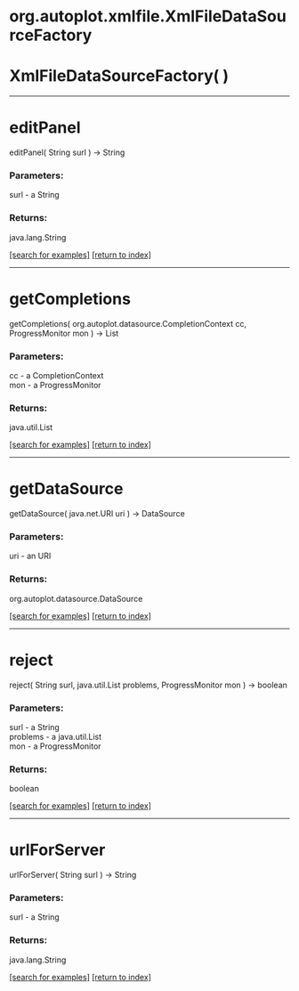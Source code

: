 # org.autoplot.xmlfile.XmlFileDataSourceFactory



# XmlFileDataSourceFactory( )


***
<a name="editPanel"></a>
# editPanel
editPanel( String surl ) &rarr; String



### Parameters:
surl - a String

### Returns:
java.lang.String


<a href="https://github.com/autoplot/dev/search?q=editPanel&unscoped_q=editPanel">[search for examples]</a>
<a href="https://github.com/autoplot/documentation/blob/master/javadoc/index-all.md">[return to index]</a>

***
<a name="getCompletions"></a>
# getCompletions
getCompletions( org.autoplot.datasource.CompletionContext cc, ProgressMonitor mon ) &rarr; List



### Parameters:
cc - a CompletionContext
<br>mon - a ProgressMonitor

### Returns:
java.util.List


<a href="https://github.com/autoplot/dev/search?q=getCompletions&unscoped_q=getCompletions">[search for examples]</a>
<a href="https://github.com/autoplot/documentation/blob/master/javadoc/index-all.md">[return to index]</a>

***
<a name="getDataSource"></a>
# getDataSource
getDataSource( java.net.URI uri ) &rarr; DataSource



### Parameters:
uri - an URI

### Returns:
org.autoplot.datasource.DataSource


<a href="https://github.com/autoplot/dev/search?q=getDataSource&unscoped_q=getDataSource">[search for examples]</a>
<a href="https://github.com/autoplot/documentation/blob/master/javadoc/index-all.md">[return to index]</a>

***
<a name="reject"></a>
# reject
reject( String surl, java.util.List problems, ProgressMonitor mon ) &rarr; boolean



### Parameters:
surl - a String
<br>problems - a java.util.List
<br>mon - a ProgressMonitor

### Returns:
boolean


<a href="https://github.com/autoplot/dev/search?q=reject&unscoped_q=reject">[search for examples]</a>
<a href="https://github.com/autoplot/documentation/blob/master/javadoc/index-all.md">[return to index]</a>

***
<a name="urlForServer"></a>
# urlForServer
urlForServer( String surl ) &rarr; String



### Parameters:
surl - a String

### Returns:
java.lang.String


<a href="https://github.com/autoplot/dev/search?q=urlForServer&unscoped_q=urlForServer">[search for examples]</a>
<a href="https://github.com/autoplot/documentation/blob/master/javadoc/index-all.md">[return to index]</a>

